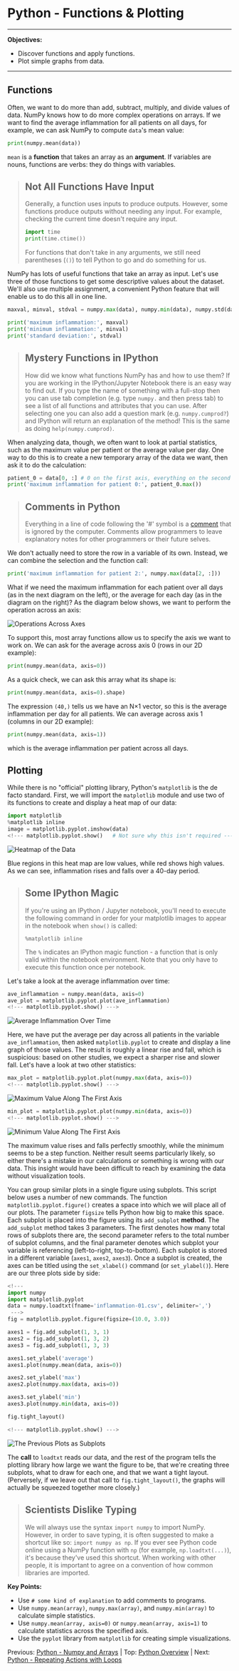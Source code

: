 # Python - Functions & Plotting

---

**Objectives:**
- Discover functions and apply functions.
- Plot simple graphs from data.

---

## Functions

Often, we want to do more than add, subtract, multiply, and divide values of data.
NumPy knows how to do more complex operations on arrays.
If we want to find the average inflammation for all patients on all days,
for example,
we can ask NumPy to compute `data`'s mean value:

~~~python
print(numpy.mean(data))
~~~

`mean` is a **function** that takes an array as an **argument**.
If variables are nouns, functions are verbs: they do things with variables.

> ## Not All Functions Have Input
>
> Generally, a function uses inputs to produce outputs.
> However, some functions produce outputs without
> needing any input. For example, checking the current time
> doesn't require any input.
>
> ~~~python
> import time
> print(time.ctime())
> ~~~
>
> For functions that don't take in any arguments,
> we still need parentheses (`()`)
> to tell Python to go and do something for us.

NumPy has lots of useful functions that take an array as input.
Let's use three of those functions to get some descriptive values about the dataset.
We'll also use multiple assignment, a convenient Python feature that will enable us to do this all in one line.

~~~python
maxval, minval, stdval = numpy.max(data), numpy.min(data), numpy.std(data)

print('maximum inflammation:', maxval)
print('minimum inflammation:', minval)
print('standard deviation:', stdval)
~~~

> ## Mystery Functions in IPython
>
> How did we know what functions NumPy has and how to use them?
> If you are working in the IPython/Jupyter Notebook there is an easy way to find out.
> If you type the name of something with a full-stop then you can use tab completion
> (e.g. type `numpy.` and then press tab)
> to see a list of all functions and attributes that you can use. After selecting one you
> can also add a question mark (e.g. `numpy.cumprod?`) and IPython will return an
> explanation of the method! This is the same as doing `help(numpy.cumprod)`.

When analyzing data, though, we often want to look at partial statistics,
such as the maximum value per patient or the average value per day.
One way to do this is to create a new temporary array of the data we want,
then ask it to do the calculation:

~~~python
patient_0 = data[0, :] # 0 on the first axis, everything on the second
print('maximum inflammation for patient 0:', patient_0.max())
~~~

> ## Comments in Python
> 
> Everything in a line of code following the '#' symbol is a [comment](python_reference.md#comment) 
> that is ignored by the computer.
> Comments allow programmers to leave explanatory notes for other programmers or their future selves.

We don't actually need to store the row in a variable of its own.
Instead, we can combine the selection and the function call:

~~~python
print('maximum inflammation for patient 2:', numpy.max(data[2, :]))
~~~

What if we need the maximum inflammation for each patient over all days (as in the
next diagram on the left), or the average for each day (as in the
diagram on the right)? As the diagram below shows, we want to perform the
operation across an axis:

![Operations Across Axes](http://swcarpentry.github.io/python-novice-inflammation/fig/python-operations-across-axes.png)

To support this, most array functions allow us to specify the axis we want to work on.
We can ask for the average across axis 0 (rows in our 2D example):

~~~python
print(numpy.mean(data, axis=0))
~~~

As a quick check, we can ask this array what its shape is:

~~~python
print(numpy.mean(data, axis=0).shape)
~~~

The expression `(40,)` tells us we have an N×1 vector,
so this is the average inflammation per day for all patients.
We can average across axis 1 (columns in our 2D example):

~~~python
print(numpy.mean(data, axis=1))
~~~

which is the average inflammation per patient across all days.

## Plotting

While there is no "official" plotting library, Python's `matplotlib` is the de facto standard.
First, we will import the `matplotlib` module
and use two of its functions to create and display a heat map of our data:

~~~python
import matplotlib
%matplotlib inline
image = matplotlib.pyplot.imshow(data)
<!--- matplotlib.pyplot.show()   # Not sure why this isn't required --->
~~~

![Heatmap of the Data](http://swcarpentry.github.io/python-novice-inflammation/fig/01-numpy_71_0.png)

Blue regions in this heat map are low values, while red shows high values.
As we can see, inflammation rises and falls over a 40-day period.

> ## Some IPython Magic
>
> If you're using an IPython / Jupyter notebook,
> you'll need to execute the following command
> in order for your matplotlib images to appear
> in the notebook when `show()` is called:
>
> ~~~
> %matplotlib inline
> ~~~
>
> The `%` indicates an IPython magic function -
> a function that is only valid within the notebook environment.
> Note that you only have to execute this function once per notebook.

Let's take a look at the average inflammation over time:

~~~python
ave_inflammation = numpy.mean(data, axis=0)
ave_plot = matplotlib.pyplot.plot(ave_inflammation)
<!--- matplotlib.pyplot.show() --->
~~~

![Average Inflammation Over Time](http://swcarpentry.github.io/python-novice-inflammation/fig/01-numpy_73_0.png)

Here, we have put the average per day across all patients in the variable `ave_inflammation`,
then asked `matplotlib.pyplot` to create and display a line graph of those values.
The result is roughly a linear rise and fall, which is suspicious:
based on other studies, we expect a sharper rise and slower fall.
Let's have a look at two other statistics:

~~~python
max_plot = matplotlib.pyplot.plot(numpy.max(data, axis=0))
<!--- matplotlib.pyplot.show() --->
~~~

![Maximum Value Along The First Axis](http://swcarpentry.github.io/python-novice-inflammation/fig/01-numpy_75_1.png)

~~~python
min_plot = matplotlib.pyplot.plot(numpy.min(data, axis=0))
<!--- matplotlib.pyplot.show() --->
~~~

![Minimum Value Along The First Axis](http://swcarpentry.github.io/python-novice-inflammation/fig/01-numpy_75_3.png)

The maximum value rises and falls perfectly smoothly,
while the minimum seems to be a step function.
Neither result seems particularly likely,
so either there's a mistake in our calculations
or something is wrong with our data.
This insight would have been difficult to reach by
examining the data without visualization tools.

You can group similar plots in a single figure using subplots.
This script below uses a number of new commands. The function `matplotlib.pyplot.figure()`
creates a space into which we will place all of our plots. The parameter `figsize`
tells Python how big to make this space. Each subplot is placed into the figure using
its `add_subplot` **method**. The `add_subplot` method takes 3 parameters. The first denotes
how many total rows of subplots there are, the second parameter refers to the
total number of subplot columns, and the final parameter denotes which subplot
your variable is referencing (left-to-right, top-to-bottom). Each subplot is stored in a
different variable (`axes1`, `axes2`, `axes3`). Once a subplot is created, the axes can
be titled using the `set_xlabel()` command (or `set_ylabel()`).
Here are our three plots side by side:

~~~python
<!--- 
import numpy
import matplotlib.pyplot
data = numpy.loadtxt(fname='inflammation-01.csv', delimiter=',')
 --->
fig = matplotlib.pyplot.figure(figsize=(10.0, 3.0))

axes1 = fig.add_subplot(1, 3, 1)
axes2 = fig.add_subplot(1, 3, 2)
axes3 = fig.add_subplot(1, 3, 3)

axes1.set_ylabel('average')
axes1.plot(numpy.mean(data, axis=0))

axes2.set_ylabel('max')
axes2.plot(numpy.max(data, axis=0))

axes3.set_ylabel('min')
axes3.plot(numpy.min(data, axis=0))

fig.tight_layout()

<!--- matplotlib.pyplot.show() --->
~~~

![The Previous Plots as Subplots](http://swcarpentry.github.io/python-novice-inflammation/fig/01-numpy_80_0.png)

The **call** to `loadtxt` reads our data,
and the rest of the program tells the plotting library
how large we want the figure to be,
that we're creating three subplots,
what to draw for each one,
and that we want a tight layout.
(Perversely, if we leave out that call to `fig.tight_layout()`,
the graphs will actually be squeezed together more closely.)

> ## Scientists Dislike Typing
>
> We will always use the syntax `import numpy` to import NumPy.
> However, in order to save typing, it is
> often suggested to make a shortcut like so: `import numpy as np`.
> If you ever see Python code online using a NumPy function with `np`
> (for example, `np.loadtxt(...)`), it's because they've used this shortcut.
> When working with other people, it is important to agree on a convention of how common libraries are imported.


**Key Points:**
- Use `# some kind of explanation` to add comments to programs.
- Use `numpy.mean(array)`, `numpy.max(array)`, and `numpy.min(array)` to calculate simple statistics.
- Use `numpy.mean(array, axis=0)` or `numpy.mean(array, axis=1)` to calculate statistics across the specified axis.
- Use the `pyplot` library from `matplotlib` for creating simple visualizations.

Previous: [Python - Numpy and Arrays](intro_to_python_017_libraries.md) | Top: [Python Overview](intro_to_python.md) | Next: [Python - Repeating Actions with Loops](intro_to_python_020_loops.md)
